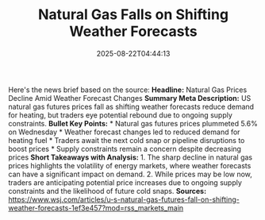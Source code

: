 ﻿---
title: "Natural Gas Falls on Shifting Weather Forecasts"
date: "2025-08-22T04:44:13"
category: "Markets"
summary: ""
slug: "natural gas falls on shifting weather forecasts"
source_urls:
  - "https://www.wsj.com/articles/u-s-natural-gas-futures-fall-on-shifting-weather-forecasts-1ef3e457?mod=rss_markets_main"
seo:
  title: "Natural Gas Falls on Shifting Weather Forecasts | Hash n Hedge"
  description: ""
  keywords: ["news", "markets", "brief"]
---
Here's the news brief based on the source:  **Headline:** Natural Gas Prices Decline Amid Weather Forecast Changes  **Summary Meta Description:** US natural gas futures prices fall as shifting weather forecasts reduce demand for heating, but traders eye potential rebound due to ongoing supply constraints.  **Bullet Key Points:**  * Natural gas futures prices plummeted 5.6% on Wednesday * Weather forecast changes led to reduced demand for heating fuel * Traders await the next cold snap or pipeline disruptions to boost prices * Supply constraints remain a concern despite decreasing prices  **Short Takeaways with Analysis:**  1. The sharp decline in natural gas prices highlights the volatility of energy markets, where weather forecasts can have a significant impact on demand. 2. While prices may be low now, traders are anticipating potential price increases due to ongoing supply constraints and the likelihood of future cold snaps.  **Sources:**  https://www.wsj.com/articles/u-s-natural-gas-futures-fall-on-shifting-weather-forecasts-1ef3e457?mod=rss_markets_main 
